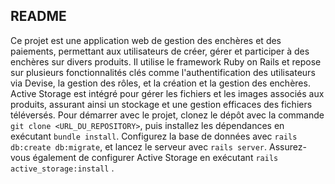 

## README

Ce projet est une application web de gestion des enchères et des paiements, permettant aux utilisateurs de créer, gérer et participer à des enchères sur divers produits. Il utilise le framework Ruby on Rails et repose sur plusieurs fonctionnalités clés comme l'authentification des utilisateurs via Devise, la gestion des rôles, et la création et la gestion des enchères. Active Storage est intégré pour gérer les fichiers et les images associés aux produits, assurant ainsi un stockage et une gestion efficaces des fichiers téléversés. Pour démarrer avec le projet, clonez le dépôt avec la commande `git clone <URL_DU_REPOSITORY>`, puis installez les dépendances en exécutant `bundle install`. Configurez la base de données avec `rails db:create db:migrate`, et lancez le serveur avec `rails server`. Assurez-vous également de configurer Active Storage en exécutant `rails active_storage:install` . 
